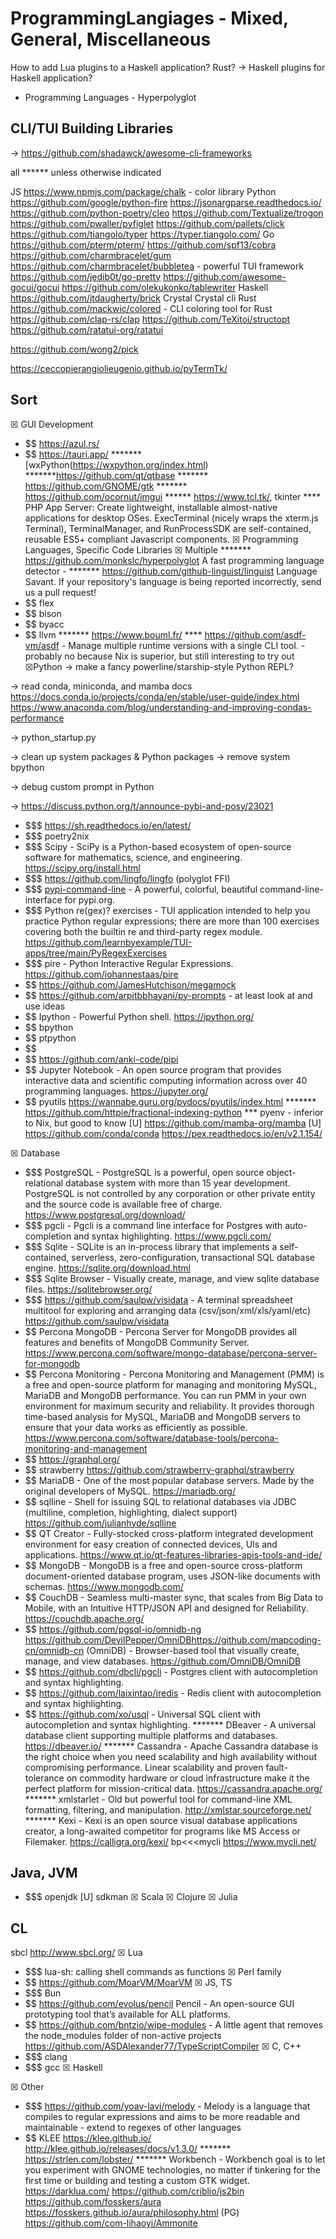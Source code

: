 # ProgrammingLangiages - Mixed, General, Miscellaneous

How to add Lua plugins to a Haskell application? Rust? -> Haskell plugins for Haskell application?

* Programming Languages - Hyperpolyglot

## CLI/TUI Building Libraries
→ https://github.com/shadawck/awesome-cli-frameworks

all ****** unless otherwise indicated

JS
 https://www.npmjs.com/package/chalk - color library
Python
 https://github.com/google/python-fire
 https://jsonargparse.readthedocs.io/
 https://github.com/python-poetry/cleo
 https://github.com/Textualize/trogon
 https://github.com/pwaller/pyfiglet
 https://github.com/pallets/click
 https://github.com/tiangolo/typer https://typer.tiangolo.com/
Go
 https://github.com/pterm/pterm/
 https://github.com/spf13/cobra
 https://github.com/charmbracelet/gum
 https://github.com/charmbracelet/bubbletea - powerful TUI framework
 https://github.com/jedib0t/go-pretty
 https://github.com/awesome-gocui/gocui
 https://github.com/olekukonko/tablewriter
Haskell
 https://github.com/jtdaugherty/brick
Crystal
 Crystal cli
Rust
 https://github.com/mackwic/colored - CLI coloring tool for Rust
 https://github.com/clap-rs/clap
 https://github.com/TeXitoi/structopt
https://github.com/ratatui-org/ratatui

https://github.com/wong2/pick

https://ceccopierangiolieugenio.github.io/pyTermTk/


## Sort

☒ GUI Development
 * $$ https://azul.rs/
 * $$  https://tauri.app/
 ******* [wxPython(https://wxpython.org/index.html)
 *******https://github.com/qt/qtbase
 ******* https://github.com/GNOME/gtk
 ******* https://github.com/ocornut/imgui
 ****** https://www.tcl.tk/, tkinter
 **** PHP App Server: Create lightweight, installable almost-native applications for desktop OSes. ExecTerminal (nicely wraps the xterm.js Terminal), TerminalManager, and RunProcessSDK are self-contained, reusable ES5+ compliant Javascript components.
☒ Programming Languages, Specific Code Libraries
☒ Multiple
 ******* https://github.com/monkslc/hyperpolyglot A fast programming language detector -
 ******* https://github.com/github-linguist/linguist Language Savant. If your repository's language is being reported incorrectly, send us a pull request!
 * $$ flex
 * $$ bison
 * $$ byacc
 * $$ llvm
 ******* https://www.bouml.fr/
 **** https://github.com/asdf-vm/asdf - Manage multiple runtime versions with a single CLI tool. - probably no because Nix is superior, but still interesting to try out
☒Python
→ make a fancy powerline/starship-style Python REPL?

→ read conda, miniconda, and mamba docs https://docs.conda.io/projects/conda/en/stable/user-guide/index.html https://www.anaconda.com/blog/understanding-and-improving-condas-performance

→ python_startup.py

→ clean up system packages & Python packages -> remove system bpython

→ debug custom prompt in Python

→ https://discuss.python.org/t/announce-pybi-and-posy/23021

 * $$$  https://sh.readthedocs.io/en/latest/
 * $$$  poetry2nix
 * $$$  Scipy - SciPy is a Python-based ecosystem of open-source software for mathematics, science, and engineering. https://scipy.org/install.html
 * $$$  https://github.com/lingfo/lingfo (polyglot FFI)
 * $$$  [pypi-command-line](https://github.com/wasi-master/pypi-command-line) - A powerful, colorful, beautiful command-line-interface for pypi.org.
 * $$$  Python re(gex)? exercises - TUI application intended to help you practice Python regular expressions; there are more than 100 exercises covering both the builtin re and third-party regex module. https://github.com/learnbyexample/TUI-apps/tree/main/PyRegexExercises
 * $$$  pire - Python Interactive Regular Expressions. https://github.com/johannestaas/pire
 * $$ https://github.com/JamesHutchison/megamock
 * $$  https://github.com/arpitbbhayani/py-prompts - at least look at and use ideas
 * $$ Ipython - Powerful Python shell. https://ipython.org/
 * $$ bpython
 * $$ ptpython
 * $$
 * $$ https://github.com/anki-code/pipi
 * $$ Jupyter Notebook - An open source program that provides interactive data and scientific computing information across over 40 programming languages. https://jupyter.org/
 * $$ pyutils https://wannabe.guru.org/pydocs/pyutils/index.html
 ******* https://github.com/httpie/fractional-indexing-python
 *** pyenv - inferior to Nix, but good to know
 [U] https://github.com/mamba-org/mamba
 [U] https://github.com/conda/conda
 https://pex.readthedocs.io/en/v2.1.154/

☒ Database
* $$$  PostgreSQL - PostgreSQL is a powerful, open source object-relational database system with more than 15 year development. PostgreSQL is not controlled by any corporation or other private entity and the source code is available free of charge. https://www.postgresql.org/download/
* $$$  pgcli - Pgcli is a command line interface for Postgres with auto-completion and syntax highlighting. https://www.pgcli.com/
* $$$  Sqlite - SQLite is an in-process library that implements a self-contained, serverless, zero-configuration, transactional SQL database engine. https://sqlite.org/download.html
* $$$  Sqlite Browser - Visually create, manage, and view sqlite database files. https://sqlitebrowser.org/
* $$$  https://github.com/saulpw/visidata - A terminal spreadsheet multitool for exploring and arranging data (csv/json/xml/xls/yaml/etc) https://github.com/saulpw/visidata
* $$ Percona MongoDB - Percona Server for MongoDB provides all features and benefits of MongoDB Community Server. https://www.percona.com/software/mongo-database/percona-server-for-mongodb
* $$ Percona Monitoring - Percona Monitoring and Management (PMM) is a free and open-source platform for managing and monitoring MySQL, MariaDB and MongoDB performance. You can run PMM in your own environment for maximum security and reliability. It provides thorough time-based analysis for MySQL, MariaDB and MongoDB servers to ensure that your data works as efficiently as possible. https://www.percona.com/software/database-tools/percona-monitoring-and-management
* $$ https://graphql.org/
* $$ strawberry https://github.com/strawberry-graphql/strawberry
* $$ MariaDB - One of the most popular database servers. Made by the original developers of MySQL. https://mariadb.org/
* $$ sqlline - Shell for issuing SQL to relational databases via JDBC (multiline, completion, highlighting, dialect support) https://github.com/julianhyde/sqlline
* $$ QT Creator - Fully-stocked cross-platform integrated development environment for easy creation of connected devices, UIs and applications. https://www.qt.io/qt-features-libraries-apis-tools-and-ide/
* $$ MongoDB - MongoDB is a free and open-source cross-platform document-oriented database program, uses JSON-like documents with schemas. https://www.mongodb.com/
* $$ CouchDB - Seamless multi-master sync, that scales from Big Data to Mobile, with an Intuitive HTTP/JSON API and designed for Reliability. https://couchdb.apache.org/
* $$ https://github.com/pgsql-io/omnidb-ng https://github.com/DevilPepper/OmniDBhttps://github.com/mapcoding-cn/omnidb-cn (OmniDB) - Browser-based tool that visually create, manage, and view databases. https://github.com/OmniDB/OmniDB
* $$ https://github.com/dbcli/pgcli - Postgres client with autocompletion and syntax highlighting.
* $$ https://github.com/laixintao/iredis - Redis client with autocompletion and syntax highlighting.
* $$ https://github.com/xo/usql - Universal SQL client with autocompletion and syntax highlighting.
******* DBeaver - A universal database client supporting multiple platforms and databases. https://dbeaver.io/
******* Cassandra - Apache Cassandra database is the right choice when you need scalability and high availability without compromising performance. Linear scalability and proven fault-tolerance on commodity hardware or cloud infrastructure make it the perfect platform for mission-critical data. https://cassandra.apache.org/
******* xmlstarlet - Old but powerful tool for command-line XML formatting, filtering, and manipulation. http://xmlstar.sourceforge.net/
******* Kexi - Kexi is an open source visual database applications creator, a long-awaited competitor for programs like MS Access or Filemaker. https://calligra.org/kexi/
bp<<<mycli https://www.mycli.net/

## Java, JVM
* $$$  openjdk
[U] sdkman
☒ Scala
☒ Clojure
☒ Julia
## CL
 sbcl http://www.sbcl.org/
☒ Lua
* $$$  lua-sh: calling shell commands as functions
☒ Perl family
* $$ https://github.com/MoarVM/MoarVM
☒ JS, TS
* $$$  Bun
* $$ https://github.com/evolus/pencil Pencil - An open-source GUI prototyping tool that’s available for ALL platforms.
* $$ https://github.com/bntzio/wipe-modules - A little agent that removes the node_modules folder of non-active projects
https://github.com/ASDAlexander77/TypeScriptCompiler
☒ C, C++
* $$$  clang
* $$$  gcc
☒ Haskell


☒ Other
* $$$  https://github.com/yoav-lavi/melody - Melody is a language that compiles to regular expressions and aims to be more readable and maintainable - extend to regexes of other languages
* $$ KLEE https://klee.github.io/
http://klee.github.io/releases/docs/v1.3.0/
******* https://strlen.com/lobster/
******* Workbench - Workbench goal is to let you experiment with GNOME technologies, no matter if tinkering for the first time or building and testing a custom GTK widget.
https://darklua.com/
 https://github.com/criblio/js2bin
https://github.com/fosskers/aura https://fosskers.github.io/aura/philosophy.html
(PG) https://github.com/com-lihaoyi/Ammonite


